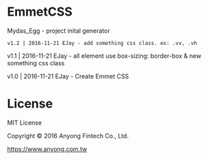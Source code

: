 # EmmetCSS
  Mydas_Egg - project inital generator
  
	v1.2 | 2016-11-21 EJay - add something css class. ex: .vv, .vh

  v1.1 | 2016-11-21 EJay - all element use box-sizing: border-box & new something css class
  
  v1.0 | 2016-11-21 EJay - Create Emmet CSS
  
# License
  MIT License

  Copyright © 2016 Anyong Fintech Co., Ltd.

  https://www.anyong.com.tw
